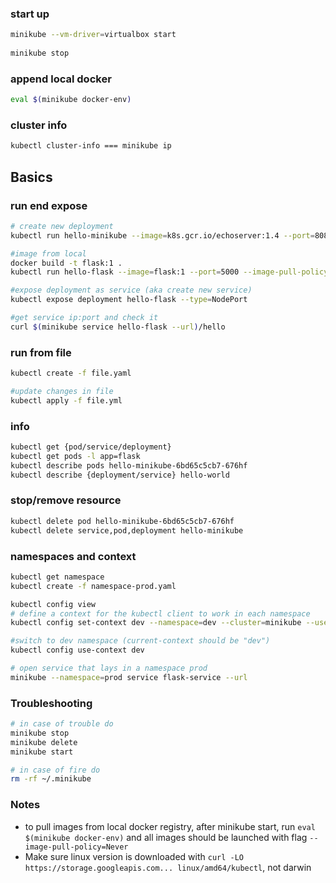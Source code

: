 ### start up
```bash
minikube --vm-driver=virtualbox start
    
minikube stop
```


### append local docker
```bash
eval $(minikube docker-env)
```


### cluster info
```bash
kubectl cluster-info === minikube ip
```


## Basics
### run end expose
```bash
# create new deployment
kubectl run hello-minikube --image=k8s.gcr.io/echoserver:1.4 --port=8080

#image from local
docker build -t flask:1 .
kubectl run hello-flask --image=flask:1 --port=5000 --image-pull-policy=Never

#expose deployment as service (aka create new service)
kubectl expose deployment hello-flask --type=NodePort

#get service ip:port and check it
curl $(minikube service hello-flask --url)/hello
```


### run from file
```bash
kubectl create -f file.yaml

#update changes in file
kubectl apply -f file.yml
```


### info
```bash
kubectl get {pod/service/deployment}
kubectl get pods -l app=flask
kubectl describe pods hello-minikube-6bd65c5cb7-676hf
kubectl describe {deployment/service} hello-world
```


### stop/remove resource
```bash
kubectl delete pod hello-minikube-6bd65c5cb7-676hf
kubectl delete service,pod,deployment hello-minikube
```


### namespaces and context
```bash
kubectl get namespace
kubectl create -f namespace-prod.yaml

kubectl config view
# define a context for the kubectl client to work in each namespace
kubectl config set-context dev --namespace=dev --cluster=minikube --user=minikube

#switch to dev namespace (current-context should be "dev")
kubectl config use-context dev

# open service that lays in a namespace prod
minikube --namespace=prod service flask-service --url
```

### Troubleshooting
```bash
# in case of trouble do
minikube stop
minikube delete
minikube start

# in case of fire do
rm -rf ~/.minikube
```

### Notes
- to pull images from local docker registry, after minikube start, run `eval $(minikube docker-env)` 
and all images should be launched with flag `--image-pull-policy=Never`
- Make sure linux version is downloaded with `curl -LO https://storage.googleapis.com... linux/amd64/kubectl`, not darwin
